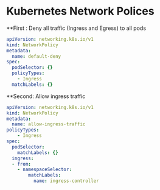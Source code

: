# Kubernetes Network Polices

**First : Deny all traffic (Ingress and Egress) to all pods

```yaml
apiVersion: networking.k8s.io/v1
kind: NetworkPolicy
metadata:
  name: default-deny
spec:
  podSelector: {}
  policyTypes:
    - Ingress
  matchLabels: {}
  ```
  
**Second: Allow ingress traffic
```yaml  
apiVersion: networking.k8s.io/v1
kind: NetworkPolicy
metadata:
  name: allow-ingress-traffic
policyTypes:
    - Ingress
spec:
  podSelector:
    matchLabels: {}
  ingress:
  - from:
    - namespaceSelector:
        matchLabels:
          name: ingress-controller
```
